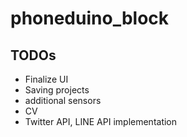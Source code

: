 # phoneduino_block

## TODOs

- Finalize UI
- Saving projects
- additional sensors
- CV
- Twitter API, LINE API implementation
